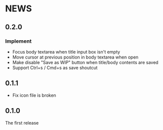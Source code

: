 # NEWS

## 0.2.0

### Implement

- Focus body textarea when title input box isn't empty
- Move cursor at previous position in body textarea when open
- Make disable "Save as WIP" button when title/body contents are saved
- Support Ctrl+s / Cmd+s as save shoutcut

## 0.1.1

- Fix icon file is broken

## 0.1.0

The first release
